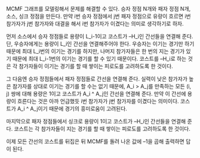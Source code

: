 MCMF 그래프를 모델링해서 문제를 해결할 수 있다. 승자 정점 N개와 패자 정점 N개, 소스, 싱크 정점을 만든다. 만약 i번 승자 정점에서 j번 패자 정점으로 유량이 흐르면 i번 참가자가 j번 참가자와 대결을 해서 i번 참가자가 이겼다는 의미로 생각하기로 하자.

먼저 소스에서 승자 정점들로 용량이 L_i-1이고 코스트가 –H_i인 간선들을 연결해 준다. 단, 우승자에게는 용량이 L_i인 간선을 연결해주어야 한다. 우승자는 이기는 경기만 하기 때문에 최대 L_i번의 이기는 경기를 하지만, 나머지 참가자들은 한 번의 지는 경기가 있기 때문에 최대 L_i-1번의 이기는 경기를 할 수 있기 때문이다. 코스트를 –H_i로 하는 것은 각 참가자들이 이기는 경기를 할 때 쌓이는 피로도를 고려하도록 한 것이다.

그 다음엔 승자 정점들에서 패자 정점들로 간선을 연결해 준다. 실력이 낮은 참가자가 높은 참가자를 상대로 이기는 경기를 할 수는 없기 때문에, A_i > A_j를 만족하는 모든 (i, j) 쌍에 대해 용량은 1이고 코스트가 A_i ^ A_j인 간선을 연결해 준다. 만약 이 간선에 용량이 흐른다는 것은 아까 언급했듯 i번 참가자가 j번 참가자를 이겼다는 의미이다. 코스트가 A_i ^ A_j이기 때문에 경기의 흥미로움이 고려된다.

마지막으로 패자 정점들에서 싱크로 용량이 1이고 코스트가 –H_i인 간선들을 연결해 준다. 코스트는 각 참가자들이 지는 경기를 할 때 쌓이는 피로도를 고려하도록 한 것이다.

이제 모든 간선의 코스트를 뒤집은 뒤 MCMF를 돌려 나온 값에 –1을 곱해 출력하면 답이 된다.